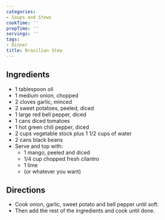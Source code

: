 ```yaml
---
categories:
- Soups and Stews
cookTime: ''
prepTime: ''
servings: ''
tags:
- Dinner
title: Brazilian Stew
---
```


## Ingredients 

* 1 tablespoon oil
* 1 medium onion, chopped
* 2 cloves garlic, minced
* 2 sweet potatoes, peeled, diced
* 1 large red bell pepper, diced
* 1 cans diced tomatoes
* 1 hot green chili pepper, diced
* 2 cups vegetable stock plus 1 1/2 cups of water
* 2 cans black beans
* Serve and top with:
  * 1 mango, peeled and diced 
  * 1/4 cup chopped fresh cilantro
  * 1 lime
  * (or whatever you want)

## Directions 

* Cook onion, garlic, sweet potato and bell pepper until soft. 
* Then add the rest of the ingredients and cook until done.